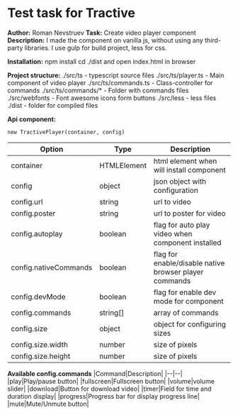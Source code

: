 # Test task for Tractive

**Author:** Roman Nevstruev
**Task:** Create video player component
**Description:**
I made the component on vanilla js, without using any third-party libraries.
I use gulp for build project, less for css.

**Installation:**
npm install
cd ./dist and open index.html in browser

**Project structure:**
./src/ts - typescript source files
./src/ts/player.ts - Main component of video player
./src/ts/commands.ts - Class-controller for commands
./src/ts/commands/* - Folder with commands files
./src/webfonts - Font awesome icons form buttons
./src/less - less files
./dist - folder for compiled files

**Api component:**

    new TractivePlayer(container, config)
|Option|Type|Description|
|--|--|--|
|container|HTMLElement|html element when will install component|
|config|object|json object with configuration|
|config.url|string|url to video|
|config.poster|string|url to poster for video|
|config.autoplay|boolean|flag for auto play video when component installed|
|config.nativeCommands|boolean|flag for enable/disable native browser player commands|
|config.devMode|boolean|flag for enable dev mode for component|
|config.commands|string[]|array of commands|
|config.size|object|object for configuring sizes|
|config.size.width|number|size of pixels|
|config.size.height|number|size of pixels|

**Available config.commands**
|Command|Description|
|--|--|
|play|Play/pause button|
|fullscreen|Fullscreen button|
|volume|volume slider|
|download|Button for download video|
|timer|Field for time and duration display|
|progress|Progress bar for display progress line|
|mute|Mute/Unmute button|